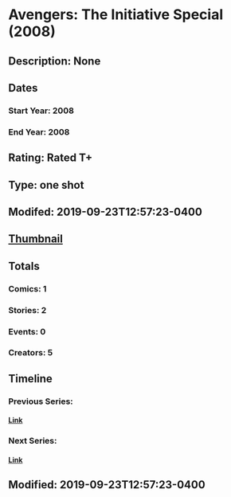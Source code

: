 # Avengers: The Initiative Special (2008)
## Description: None
## Dates
### Start Year: 2008
### End Year: 2008
## Rating: Rated T+
## Type: one shot
## Modifed: 2019-09-23T12:57:23-0400
## [Thumbnail](http://i.annihil.us/u/prod/marvel/i/mg/b/40/image_not_available.jpg)
## Totals
### Comics: 1
### Stories: 2
### Events: 0
### Creators: 5
## Timeline
### Previous Series: 
#### [Link]()
### Next Series: 
#### [Link]()
## Modified: 2019-09-23T12:57:23-0400